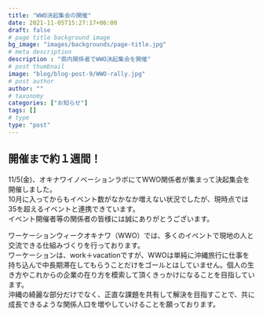 ```yaml
---
title: "WWO決起集会の開催"
date: 2021-11-05T15:27:17+06:00
draft: false
# page title background image
bg_image: "images/backgrounds/page-title.jpg"
# meta description
description : "県内関係者でWWO決起集会を開催"
# post thumbnail
image: "blog/blog-post-9/WWO-rally.jpg"
# post author
author: ""
# taxonomy
categories: ["お知らせ"]
tags: []
# type
type: "post"
---
```


## 開催まで約１週間！
11/5(金)、オキナワイノベーションラボにてWWO関係者が集まって決起集会を開催しました。  
10月に入ってからもイベント数がなかなか増えない状況でしたが、現時点では35を超えるイベントと連携できています。  
イベント開催者等の関係者の皆様には誠にありがとうございます。  
  
ワーケーションウィークオキナワ（WWO）では、多くのイベントで現地の人と交流できる仕組みづくりを行っております。  
ワーケーションは、work＋vacationですが、WWOは単純に沖縄旅行に仕事を持ち込んで中長期滞在してもらうことだけをゴールとはしていません。個人の生き方やこれからの企業の在り方を模索して頂くきっかけになることを目指しています。  
沖縄の綺麗な部分だけでなく、正直な課題を共有して解決を目指すことで、共に成長できるような関係人口を増やしていけることを願っております。
